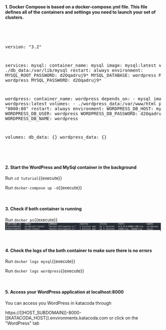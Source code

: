 </br>

#### 1. Docker Compose is based on a docker-compose.yml file. This file defines all of the containers and settings you need to launch your set of clusters.
</br>
<pre class="file" data-filename="./docker-compose.yml" data-target="replace">

version: "3.2"
 
services:
  mysql:
    container_name: mysql
    image: mysql:latest
    volumes:
      - ./db_data:/var/lib/mysql
    restart: always
    environment:
      MYSQL_ROOT_PASSWORD: d2Oqadruj9*
      MYSQL_DATABASE: wordpress
      MYSQL_USER: wordpress
      MYSQL_PASSWORD: d2Oqadruj9*
 
  wordpress:
    container_name: wordpress
    depends_on:
      - mysql
    image: wordpress:latest
    volumes:
      - ./wordpress_data:/var/www/html
    ports:
      - "8000:80"
    restart: always
    environment:
      WORDPRESS_DB_HOST: mysql:3306
      WORDPRESS_DB_USER: wordpress
      WORDPRESS_DB_PASSWORD: d2Oqadruj9*
      WORDPRESS_DB_NAME: wordpress
 
volumes:
  db_data: {}
  wordpress_data: {}

</pre>

</br>

#### 2. Start the WordPress and MySql container in the background

Run `cd tutorial`{{execute}}
<br />

Run `docker-compose up -d`{{execute}}

</br>

#### 3. Check if both container is running

Run `docker ps`{{execute}}
</br>
![Image](./assets/PII1.png)

</br>

#### 4. Check the logs of the both container to make sure there is no errors

Run `docker logs mysql`{{execute}}

Run `docker logs wordpress`{{execute}}

</br>

#### 5. Access your WordPress application at localhost:8000

You can access you WordPress in katacoda through 

https://[[HOST_SUBDOMAIN]]-8000-[[KATACODA_HOST]].environments.katacoda.com or click on the "WordPress" tab

